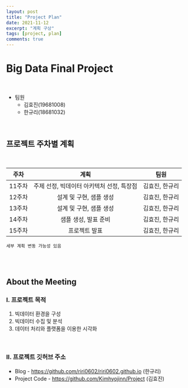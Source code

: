 ```yaml
---
layout: post
title: "Project Plan"
date: 2021-11-12
excerpt: "계획 구상"
tags: [project, plan]
comments: true
---
```


# Big Data Final Project

<br>

* 팀원
  * 김효진(19681008)
  * 한규리(18681032) 

<br>

## 프로젝트 주차별 계획

<br>

| 주차 | 계획 | 팀원 |
|:--------:|:-------:|:--------:|
| 11주차  | 주제 선정, 빅데이터 아키텍처 선정, 특장점 | 김효진, 한규리  |
| 12주차  | 설계 및 구현, 샘플 생성  | 김효진, 한규리  |
| 13주차  | 설계 및 구현, 샘플 생성  | 김효진, 한규리  |
| 14주차  | 샘플 생성, 발표 준비  | 김효진, 한규리  |
| 15주차  | 프로젝트 발표 | 김효진, 한규리  |


`세부 계획 변동 가능성 있음`

<br>
<br>

## About the Meeting


### I. 프로젝트 목적
    
1.  빅데이터 환경을 구성
2.  빅데이터 수집 및 분석
3.  데이터 처리와 플랫폼을 이용한 시각화

<br>

### II. 프로젝트 깃허브 주소

* Blog - https://github.com/riri0602/riri0602.github.io (한규리)
* Project Code - https://github.com/Kimhyojinn/Project  (김효진)
